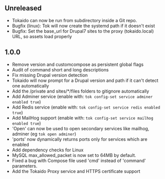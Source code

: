 ## Unreleased

- Tokaido can now be run from subdirectory inside a Git repo.
- Bugfix (linux): Tok will now create the systemd path if it doesn't exist
- Bugfix: Set the base_url for Drupal7 sites to the proxy (tokaido.local) URL, so assets load properly

## 1.0.0

- Remove version and customcompose as persistent global flags
- Audit of command short and long descriptions
- Fix missing Drupal version detection
- Tokaido will now prompt for a Drupal version and path if it can't detect one automatically
- Add the /private and sites/\*/files folders to gitignore automatically
- Add Adminer service (enable with: `tok config-set service adminer enabled true`)
- Add Redis service (enable with: `tok config-set service redis enabled true`)
- Add MailHog support (enable with: `tok config-set service mailhog enabled true`)
- 'Open' can now be used to open secondary services like mailhog, adminer (eg `tok open adminer`)
- 'ports' now dynamically returns ports only for services which are enabled
- Add dependency checks for Linux
- MySQL max_allowed_packet is now set to 64MB by default. 
- Fixed a bug with Compose file used 'cmd' instead of 'command' parameters. 
- Add the Tokaido Proxy service and HTTPS certificate support

